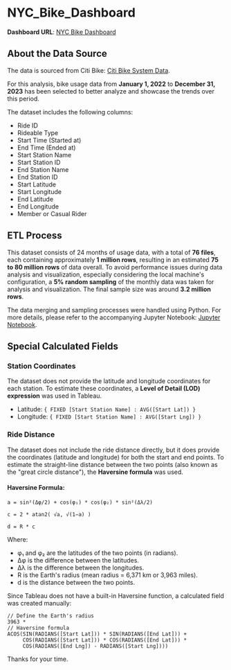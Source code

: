 # NYC_Bike_Dashboard

**Dashboard URL**: [NYC Bike Dashboard](https://public.tableau.com/app/profile/feng.yuan8276/viz/NYC_Bike_Story/NYC_Citys_Bike_Analysis_Story?publish=yes)

## About the Data Source

The data is sourced from Citi Bike: [Citi Bike System Data](https://citibikenyc.com/system-data).

For this analysis, bike usage data from **January 1, 2022** to **December 31, 2023** has been selected to better analyze and showcase the trends over this period.

The dataset includes the following columns:

- Ride ID
- Rideable Type
- Start Time (Started at)
- End Time (Ended at)
- Start Station Name
- Start Station ID
- End Station Name
- End Station ID
- Start Latitude
- Start Longitude
- End Latitude
- End Longitude
- Member or Casual Rider

## ETL Process

This dataset consists of 24 months of usage data, with a total of **76 files**, each containing approximately **1 million rows**, resulting in an estimated **75 to 80 million rows** of data overall. To avoid performance issues during data analysis and visualization, especially considering the local machine's configuration, a **5% random sampling** of the monthly data was taken for analysis and visualization. The final sample size was around **3.2 million rows**.

The data merging and sampling processes were handled using Python. For more details, please refer to the accompanying Jupyter Notebook: [Jupyter Notebook](https://github.com/steve-yuan-8276/NYC_Bike_Dashbord/blob/main/bike_etl.ipynb).

## Special Calculated Fields

### Station Coordinates

The dataset does not provide the latitude and longitude coordinates for each station. To estimate these coordinates, a **Level of Detail (LOD) expression** was used in Tableau.

- Latitude: `{ FIXED [Start Station Name] : AVG([Start Lat]) }`
- Longitude: `{ FIXED [Start Station Name] : AVG([Start Lng]) }`

### Ride Distance

The dataset does not include the ride distance directly, but it does provide the coordinates (latitude and longitude) for both the start and end points. To estimate the straight-line distance between the two points (also known as the "great circle distance"), the **Haversine formula** was used.

#### Haversine Formula:

```
a = sin²(Δφ/2) + cos(φ₁) * cos(φ₂) * sin²(Δλ/2)

c = 2 * atan2( √a, √(1−a) )

d = R * c
```
Where:
- φ₁ and φ₂ are the latitudes of the two points (in radians).
- Δφ is the difference between the latitudes.
- Δλ is the difference between the longitudes.
- R is the Earth's radius (mean radius = 6,371 km or 3,963 miles).
- d is the distance between the two points.

Since Tableau does not have a built-in Haversine function, a calculated field was created manually:

```tableau
// Define the Earth's radius
3963 *
// Haversine formula
ACOS(SIN(RADIANS([Start Lat])) * SIN(RADIANS([End Lat])) + 
     COS(RADIANS([Start Lat])) * COS(RADIANS([End Lat])) * 
     COS(RADIANS([End Lng]) - RADIANS([Start Lng])))
```

Thanks for your time.

